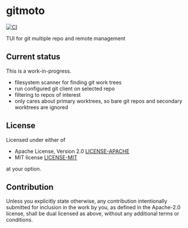 # gitmoto

[![CI](https://github.com//gitmoto/workflows/CI/badge.svg)](https://github.com//gitmoto/actions)

TUI for git multiple repo and remote management

## Current status

This is a work-in-progress.

- filesystem scanner for finding git work trees
- run configured git client on selected repo
- filtering to repos of interest
- only cares about primary worktrees, so bare git repos and secondary worktrees are ignored

## License

Licensed under either of

 * Apache License, Version 2.0
   [LICENSE-APACHE](http://www.apache.org/licenses/LICENSE-2.0)
 * MIT license
   [LICENSE-MIT](http://opensource.org/licenses/MIT)

at your option.

## Contribution

Unless you explicitly state otherwise, any contribution intentionally submitted
for inclusion in the work by you, as defined in the Apache-2.0 license, shall be
dual licensed as above, without any additional terms or conditions.
